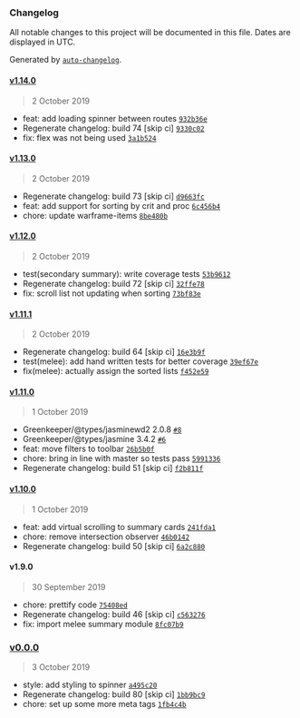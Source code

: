 ### Changelog

All notable changes to this project will be documented in this file. Dates are displayed in UTC.

Generated by [`auto-changelog`](https://github.com/CookPete/auto-changelog).

#### [v1.14.0](https://github.com/codemastermick/FrameTracker/compare/v1.13.0...v1.14.0)

> 2 October 2019

- feat: add loading spinner between routes [`932b36e`](https://github.com/codemastermick/FrameTracker/commit/932b36ecab75b1774a28e51f7e2c1373ec97c055)
- Regenerate changelog: build 74 [skip ci] [`9330c02`](https://github.com/codemastermick/FrameTracker/commit/9330c028cf20a54ba2274dbb6ab521336be16839)
- fix: flex was not being used [`3a1b524`](https://github.com/codemastermick/FrameTracker/commit/3a1b52441ac2f0ab790e2225d6c2f5616dce914f)

#### [v1.13.0](https://github.com/codemastermick/FrameTracker/compare/v1.12.0...v1.13.0)

> 2 October 2019

- Regenerate changelog: build 73 [skip ci] [`d9663fc`](https://github.com/codemastermick/FrameTracker/commit/d9663fcb1b5007c274608456af211872abe9fff4)
- feat: add support for sorting by crit and proc [`6c456b4`](https://github.com/codemastermick/FrameTracker/commit/6c456b4d7fb90992cba3929df9aa710a7c0d5e0b)
- chore: update warframe-items [`8be480b`](https://github.com/codemastermick/FrameTracker/commit/8be480bc7fc4c031b826b4cdae0a99586afac82c)

#### [v1.12.0](https://github.com/codemastermick/FrameTracker/compare/v1.11.1...v1.12.0)

> 2 October 2019

- test(secondary summary): write coverage tests [`53b9612`](https://github.com/codemastermick/FrameTracker/commit/53b96124f78d335b4266e9fafa22eb47288edf42)
- Regenerate changelog: build 72 [skip ci] [`32ffe78`](https://github.com/codemastermick/FrameTracker/commit/32ffe78e26a25c89898f3d82f5e57b1b94208e77)
- fix: scroll list not updating when sorting [`73bf83e`](https://github.com/codemastermick/FrameTracker/commit/73bf83ebaac579c4866c1181afb68d0a7242c727)

#### [v1.11.1](https://github.com/codemastermick/FrameTracker/compare/v1.11.0...v1.11.1)

> 2 October 2019

- Regenerate changelog: build 64 [skip ci] [`16e3b9f`](https://github.com/codemastermick/FrameTracker/commit/16e3b9f4e1126023c9894c2f0201c8a66bd43dc3)
- test(melee): add hand written tests for better coverage [`39ef67e`](https://github.com/codemastermick/FrameTracker/commit/39ef67e8f26f58069c56010169dfac5f698441d9)
- fix(melee): actually assign the sorted lists [`f452e59`](https://github.com/codemastermick/FrameTracker/commit/f452e5913afdd228620f3208b843bea8537f4bc1)

#### [v1.11.0](https://github.com/codemastermick/FrameTracker/compare/v1.10.0...v1.11.0)

> 1 October 2019

- Greenkeeper/@types/jasminewd2 2.0.8 [`#8`](https://github.com/codemastermick/FrameTracker/pull/8)
- Greenkeeper/@types/jasmine 3.4.2 [`#6`](https://github.com/codemastermick/FrameTracker/pull/6)
- feat: move filters to toolbar [`26b5b0f`](https://github.com/codemastermick/FrameTracker/commit/26b5b0f1ded6621040a70366c4341667839f1997)
- chore: bring in line with master so tests pass [`5991336`](https://github.com/codemastermick/FrameTracker/commit/5991336f079e5384052b14780ae9260f74c0f56c)
- Regenerate changelog: build 51 [skip ci] [`f2b811f`](https://github.com/codemastermick/FrameTracker/commit/f2b811ff46f23bde17ef79f5182885c8147a7815)

#### [v1.10.0](https://github.com/codemastermick/FrameTracker/compare/v1.9.0...v1.10.0)

> 1 October 2019

- feat: add virtual scrolling to summary cards [`241fda1`](https://github.com/codemastermick/FrameTracker/commit/241fda1de5701e43ed9136aa4bb1133c08255bc3)
- chore: remove intersection observer [`46b0142`](https://github.com/codemastermick/FrameTracker/commit/46b0142712eb8b90d4877d2ba7a3d92dcfb2ec38)
- Regenerate changelog: build 50 [skip ci] [`6a2c880`](https://github.com/codemastermick/FrameTracker/commit/6a2c8804038d5e4951a5b25df25481d9678835b2)

#### v1.9.0

> 30 September 2019

- chore: prettify code [`75408ed`](https://github.com/codemastermick/FrameTracker/commit/75408eda00bfad2eaf4c271a8f592f452e735c5b)
- Regenerate changelog: build 46 [skip ci] [`c563276`](https://github.com/codemastermick/FrameTracker/commit/c5632768456cf696fab695980baf7e2753643c89)
- fix: import melee summary module [`8fc07b9`](https://github.com/codemastermick/FrameTracker/commit/8fc07b9ac8be2e29c787845a6b1ab1d1ec6a78b6)

### [v0.0.0](https://github.com/codemastermick/FrameTracker/compare/v1.14.0...v0.0.0)

> 3 October 2019

- style: add styling to spinner [`a495c20`](https://github.com/codemastermick/FrameTracker/commit/a495c20ecf2a1687c12c79b52bb5f6c26acad789)
- Regenerate changelog: build 80 [skip ci] [`1bb9bc9`](https://github.com/codemastermick/FrameTracker/commit/1bb9bc9f1146bd6b348db2d6362c90d83c654e8d)
- chore: set up some more meta tags [`1fb4c4b`](https://github.com/codemastermick/FrameTracker/commit/1fb4c4bab4b6a8c1f6f0d4cfd2c820f4cfe9f31f)
